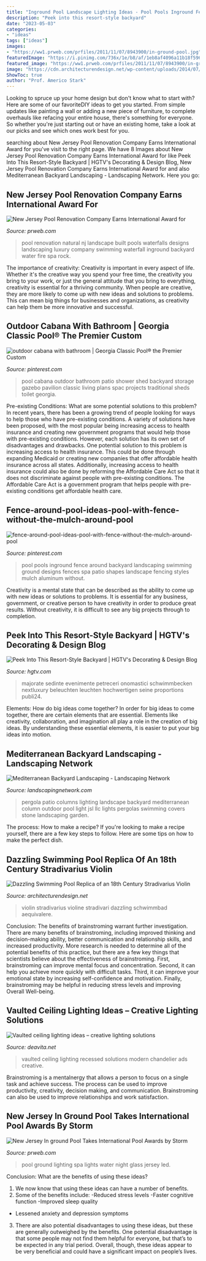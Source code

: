 ```yaml
---
title: "Inground Pool Landscape Lighting Ideas - Pool Pools Inground Fence Around Backyard Landscaping Swimming Ground Designs Fences Spa Patio Shapes Landscape Fencing Styles Mulch Aluminum Without"
description: "Peek into this resort-style backyard"
date: "2023-05-03"
categories:
- "ideas"
tags: ["ideas"]
images:
- "https://ww1.prweb.com/prfiles/2011/11/07/8943900/in-ground-pool.jpg"
featuredImage: "https://i.pinimg.com/736x/1e/b8/af/1eb8af4096a11b18f5967c227f37078e.jpg"
featured_image: "https://ww1.prweb.com/prfiles/2011/11/07/8943900/in-ground-pool.jpg"
image: "https://cdn.architecturendesign.net/wp-content/uploads/2014/07/926.jpg"
ShowToc: true
author: "Prof. Americo Stark"
---
```



Looking to spruce up your home design but don't know what to start with? Here are some of our favoriteDIY ideas to get you started. From simple updates like painting a wall or adding a new piece of furniture, to complete overhauls like refacing your entire house, there's something for everyone. So whether you're just starting out or have an existing home, take a look at our picks and see which ones work best for you.

	

		
searching about New Jersey Pool Renovation Company Earns International Award for you've visit to the right page. We have 8 Images about New Jersey Pool Renovation Company Earns International Award for like Peek Into This Resort-Style Backyard | HGTV&#039;s Decorating &amp; Design Blog, New Jersey Pool Renovation Company Earns International Award for and also Mediterranean Backyard Landscaping - Landscaping Network. Here you go:
		
    
## New Jersey Pool Renovation Company Earns International Award For

<img loading=lazy src="http://ww1.prweb.com/prfiles/2011/11/09/8951374/Pool-Renovation-Company-NJ.jpg" onerror="this.onerror=null;this.src='https://tse4.mm.bing.net/th?id=OIP.8axapanpG181W2saqXg_NwHaEP&amp;pid=15.1';" alt="New Jersey Pool Renovation Company Earns International Award for">

_Source: prweb.com_

>pool renovation natural nj landscape built pools waterfalls designs landscaping luxury company swimming waterfall inground backyard water fire spa rock. 

	

The importance of creativity:
Creativity is important in every aspect of life. Whether it's the creative way you spend your free time, the creativity you bring to your work, or just the general attitude that you bring to everything, creativity is essential for a thriving community. When people are creative, they are more likely to come up with new ideas and solutions to problems. This can mean big things for businesses and organizations, as creativity can help them be more innovative and successful.

    
## Outdoor Cabana With Bathroom | Georgia Classic Pool® The Premier Custom

<img loading=lazy src="https://i.pinimg.com/736x/64/62/3b/64623b877a4e7677f36c910b56d1cea6--pool-toy-storage-pool-storage-ideas.jpg" onerror="this.onerror=null;this.src='https://tse3.mm.bing.net/th?id=OIP.T3T1m1vM5CKOZ7WdkMnSywHaFj&amp;pid=15.1';" alt="outdoor cabana with bathroom | Georgia Classic Pool® the Premier Custom">

_Source: pinterest.com_

>pool cabana outdoor bathroom patio shower shed backyard storage gazebo pavilion classic living plans spac projects traditional sheds toilet georgia. 

	

Pre-existing Conditions: What are some potential solutions to this problem?
In recent years, there has been a growing trend of people looking for ways to help those who have pre-existing conditions. A variety of solutions have been proposed, with the most popular being increasing access to health insurance and creating new government programs that would help those with pre-existing conditions. However, each solution has its own set of disadvantages and drawbacks. One potential solution to this problem is increasing access to health insurance. This could be done through expanding Medicaid or creating new companies that offer affordable health insurance across all states. Additionally, increasing access to health insurance could also be done by reforming the Affordable Care Act so that it does not discriminate against people with pre-existing conditions. The Affordable Care Act is a government program that helps people with pre-existing conditions get affordable health care.

    
## Fence-around-pool-ideas-pool-with-fence-without-the-mulch-around-pool

<img loading=lazy src="https://i.pinimg.com/736x/1e/b8/af/1eb8af4096a11b18f5967c227f37078e.jpg" onerror="this.onerror=null;this.src='https://tse2.mm.bing.net/th?id=OIP.PrMg9_k9bpk82b2o8a580AHaFd&amp;pid=15.1';" alt="fence-around-pool-ideas-pool-with-fence-without-the-mulch-around-pool">

_Source: pinterest.com_

>pool pools inground fence around backyard landscaping swimming ground designs fences spa patio shapes landscape fencing styles mulch aluminum without. 

	

Creativity is a mental state that can be described as the ability to come up with new ideas or solutions to problems. It is essential for any business, government, or creative person to have creativity in order to produce great results. Without creativity, it is difficult to see any big projects through to completion.

    
## Peek Into This Resort-Style Backyard | HGTV&#039;s Decorating &amp; Design Blog

<img loading=lazy src="https://hgtvhome.sndimg.com/content/dam/images/hgtv/fullset/2016/2/2/0/OA16-Moms-Landscaping-Design_Oasis_1.jpg.rend.hgtvcom.616.411.suffix/1454429612303.jpeg" onerror="this.onerror=null;this.src='https://tse4.mm.bing.net/th?id=OIP.81hvMI0SL1ekjENSL3X6IAHaE7&amp;pid=15.1';" alt="Peek Into This Resort-Style Backyard | HGTV&#039;s Decorating &amp; Design Blog">

_Source: hgtv.com_

>majorate sedinte evenimente petreceri onomastici schwimmbecken nextluxury beleuchten leuchten hochwertigen seine proportions publi24. 

	

Elements: How do big ideas come together?
In order for big ideas to come together, there are certain elements that are essential. Elements like creativity, collaboration, and imagination all play a role in the creation of big ideas. By understanding these essential elements, it is easier to put your big ideas into motion.

    
## Mediterranean Backyard Landscaping - Landscaping Network

<img loading=lazy src="https://images.landscapingnetwork.com/pictures/images/900x705Max/swimming-pool_6/pergola-columns-lighting-jsl-landscape-llc_4202.jpg" onerror="this.onerror=null;this.src='https://tse3.mm.bing.net/th?id=OIP.UsnG1U7RwHVptVl09igu5wHaE8&amp;pid=15.1';" alt="Mediterranean Backyard Landscaping - Landscaping Network">

_Source: landscapingnetwork.com_

>pergola patio columns lighting landscape backyard mediterranean column outdoor pool light jsl llc lights pergolas swimming covers stone landscaping garden. 

	

The process: How to make a recipe?
If you're looking to make a recipe yourself, there are a few key steps to follow. Here are some tips on how to make the perfect dish.

    
## Dazzling Swimming Pool Replica Of An 18th Century Stradivarius Violin

<img loading=lazy src="https://cdn.architecturendesign.net/wp-content/uploads/2014/07/926.jpg" onerror="this.onerror=null;this.src='https://tse1.mm.bing.net/th?id=OIP.IgSMyeEC9CI4sQ4GdeNwJQHaE9&amp;pid=15.1';" alt="Dazzling Swimming Pool Replica of an 18th Century Stradivarius Violin">

_Source: architecturendesign.net_

>violin stradivarius violine stradivari dazzling schwimmbad aequivalere. 

	

Conclusion: The benefits of brainstroming warrant further investigation.
There are many benefits of brainstroming, including improved thinking and decision-making ability, better communication and relationship skills, and increased productivity. More research is needed to determine all of the potential benefits of this practice, but there are a few key things that scientists believe about the effectiveness of brainstroming. First, brainstroming can improve mental focus and concentration. Second, it can help you achieve more quickly with difficult tasks. Third, it can improve your emotional state by increasing self-confidence and motivation. Finally, brainstroming may be helpful in reducing stress levels and improving Overall Well-being.

    
## Vaulted Ceiling Lighting Ideas – Creative Lighting Solutions

<img loading=lazy src="https://deavita.net/wp-content/uploads/2015/09/vaulted-ceiling-lighting-ideas-recessed-lighting-modern-chandelier.jpg" onerror="this.onerror=null;this.src='https://tse1.mm.bing.net/th?id=OIP.1XLyW6yFySOGfKSoWaXJGAHaLK&amp;pid=15.1';" alt="Vaulted ceiling lighting ideas – creative lighting solutions">

_Source: deavita.net_

>vaulted ceiling lighting recessed solutions modern chandelier ads creative. 

	

Brainstroming is a mentalnergy that allows a person to focus on a single task and achieve success. The process can be used to improve productivity, creativity, decision making, and communication. Brainstroming can also be used to improve relationships and work satisfaction.

    
## New Jersey In Ground Pool Takes International Pool Awards By Storm

<img loading=lazy src="https://ww1.prweb.com/prfiles/2011/11/07/8943900/in-ground-pool.jpg" onerror="this.onerror=null;this.src='https://tse3.mm.bing.net/th?id=OIP.AtW3B9TwMsGZmMaz_qHr0AHaE8&amp;pid=15.1';" alt="New Jersey In ground Pool Takes International Pool Awards by Storm">

_Source: prweb.com_

>pool ground lighting spa lights water night glass jersey led. 

	

Conclusion: What are the benefits of using these ideas?
1. We now know that using these ideas can have a number of benefits.
2. Some of the benefits include: 
-Reduced stress levels 
-Faster cognitive function 
-Improved sleep quality 
- Lessened anxiety and depression symptoms 
3. There are also potential disadvantages to using these ideas, but these are generally outweighed by the benefits. One potential disadvantage is that some people may not find them helpful for everyone, but that’s to be expected in any trial period. Overall, though, these ideas appear to be very beneficial and could have a significant impact on people’s lives.

